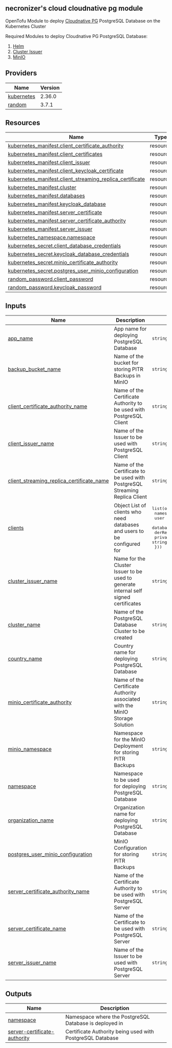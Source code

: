 <!-- BEGIN_TF_DOCS -->
## necronizer's cloud cloudnative pg module

OpenTofu Module to deploy [Cloudnative PG](https://cloudnative-pg.io/) PostgreSQL Database on the Kubernetes Cluster

Required Modules to deploy Cloudnative PG PostgreSQL Database:
1. [Helm](../helm)
2. [Cluster Issuer](../cluster-issuer)
3. [MinIO](../minio)

## Providers

| Name | Version |
|------|---------|
| <a name="provider_kubernetes"></a> [kubernetes](#provider\_kubernetes) | 2.36.0 |
| <a name="provider_random"></a> [random](#provider\_random) | 3.7.1 |

## Resources

| Name | Type |
|------|------|
| [kubernetes_manifest.client_certificate_authority](https://registry.terraform.io/providers/hashicorp/kubernetes/latest/docs/resources/manifest) | resource |
| [kubernetes_manifest.client_certificates](https://registry.terraform.io/providers/hashicorp/kubernetes/latest/docs/resources/manifest) | resource |
| [kubernetes_manifest.client_issuer](https://registry.terraform.io/providers/hashicorp/kubernetes/latest/docs/resources/manifest) | resource |
| [kubernetes_manifest.client_keycloak_certificate](https://registry.terraform.io/providers/hashicorp/kubernetes/latest/docs/resources/manifest) | resource |
| [kubernetes_manifest.client_streaming_replica_certificate](https://registry.terraform.io/providers/hashicorp/kubernetes/latest/docs/resources/manifest) | resource |
| [kubernetes_manifest.cluster](https://registry.terraform.io/providers/hashicorp/kubernetes/latest/docs/resources/manifest) | resource |
| [kubernetes_manifest.databases](https://registry.terraform.io/providers/hashicorp/kubernetes/latest/docs/resources/manifest) | resource |
| [kubernetes_manifest.keycloak_database](https://registry.terraform.io/providers/hashicorp/kubernetes/latest/docs/resources/manifest) | resource |
| [kubernetes_manifest.server_certificate](https://registry.terraform.io/providers/hashicorp/kubernetes/latest/docs/resources/manifest) | resource |
| [kubernetes_manifest.server_certificate_authority](https://registry.terraform.io/providers/hashicorp/kubernetes/latest/docs/resources/manifest) | resource |
| [kubernetes_manifest.server_issuer](https://registry.terraform.io/providers/hashicorp/kubernetes/latest/docs/resources/manifest) | resource |
| [kubernetes_namespace.namespace](https://registry.terraform.io/providers/hashicorp/kubernetes/latest/docs/resources/namespace) | resource |
| [kubernetes_secret.client_database_credentials](https://registry.terraform.io/providers/hashicorp/kubernetes/latest/docs/resources/secret) | resource |
| [kubernetes_secret.keycloak_database_credentials](https://registry.terraform.io/providers/hashicorp/kubernetes/latest/docs/resources/secret) | resource |
| [kubernetes_secret.minio_certificate_authority](https://registry.terraform.io/providers/hashicorp/kubernetes/latest/docs/resources/secret) | resource |
| [kubernetes_secret.postgres_user_minio_configuration](https://registry.terraform.io/providers/hashicorp/kubernetes/latest/docs/resources/secret) | resource |
| [random_password.client_password](https://registry.terraform.io/providers/hashicorp/random/latest/docs/resources/password) | resource |
| [random_password.keycloak_password](https://registry.terraform.io/providers/hashicorp/random/latest/docs/resources/password) | resource |

## Inputs

| Name | Description | Type | Default | Required |
|------|-------------|------|---------|:--------:|
| <a name="input_app_name"></a> [app\_name](#input\_app\_name) | App name for deploying PostgreSQL Database | `string` | `"postgres"` | no |
| <a name="input_backup_bucket_name"></a> [backup\_bucket\_name](#input\_backup\_bucket\_name) | Name of the bucket for storing PITR Backups in MinIO | `string` | n/a | yes |
| <a name="input_client_certificate_authority_name"></a> [client\_certificate\_authority\_name](#input\_client\_certificate\_authority\_name) | Name of the Certificate Authority to be used with PostgreSQL Client | `string` | `"postgresql-client-certificate-authority"` | no |
| <a name="input_client_issuer_name"></a> [client\_issuer\_name](#input\_client\_issuer\_name) | Name of the Issuer to be used with PostgreSQL Client | `string` | `"postgresql-client-issuer"` | no |
| <a name="input_client_streaming_replica_certificate_name"></a> [client\_streaming\_replica\_certificate\_name](#input\_client\_streaming\_replica\_certificate\_name) | Name of the Certificate to be used with PostgreSQL Streaming Replica Client | `string` | `"postgresql-streaming-replica-client-certificate"` | no |
| <a name="input_clients"></a> [clients](#input\_clients) | Object List of clients who need databases and users to be configured for | <pre>list(object({<br/>    namespace          = string<br/>    user               = string<br/>    database           = string<br/>    derRequired        = bool<br/>    privateKeyEncoding = string<br/>  }))</pre> | `[]` | no |
| <a name="input_cluster_issuer_name"></a> [cluster\_issuer\_name](#input\_cluster\_issuer\_name) | Name for the Cluster Issuer to be used to generate internal self signed certificates | `string` | n/a | yes |
| <a name="input_cluster_name"></a> [cluster\_name](#input\_cluster\_name) | Name of the PostgreSQL Database Cluster to be created | `string` | `"postgresql-cluster"` | no |
| <a name="input_country_name"></a> [country\_name](#input\_country\_name) | Country name for deploying PostgreSQL Database | `string` | `"India"` | no |
| <a name="input_minio_certificate_authority"></a> [minio\_certificate\_authority](#input\_minio\_certificate\_authority) | Name of the Certificate Authority associated with the MinIO Storage Solution | `string` | n/a | yes |
| <a name="input_minio_namespace"></a> [minio\_namespace](#input\_minio\_namespace) | Namespace for the MinIO Deployment for storing PITR Backups | `string` | n/a | yes |
| <a name="input_namespace"></a> [namespace](#input\_namespace) | Namespace to be used for deploying PostgreSQL Database | `string` | `"postgres"` | no |
| <a name="input_organization_name"></a> [organization\_name](#input\_organization\_name) | Organization name for deploying PostgreSQL Database | `string` | `"cloud"` | no |
| <a name="input_postgres_user_minio_configuration"></a> [postgres\_user\_minio\_configuration](#input\_postgres\_user\_minio\_configuration) | MinIO Configuration for storing PITR Backups | `string` | n/a | yes |
| <a name="input_server_certificate_authority_name"></a> [server\_certificate\_authority\_name](#input\_server\_certificate\_authority\_name) | Name of the Certificate Authority to be used with PostgreSQL Server | `string` | `"postgresql-server-certificate-authority"` | no |
| <a name="input_server_certificate_name"></a> [server\_certificate\_name](#input\_server\_certificate\_name) | Name of the Certificate to be used with PostgreSQL Server | `string` | `"postgresql-server-certificate"` | no |
| <a name="input_server_issuer_name"></a> [server\_issuer\_name](#input\_server\_issuer\_name) | Name of the Issuer to be used with PostgreSQL Server | `string` | `"postgresql-server-issuer"` | no |

## Outputs

| Name | Description |
|------|-------------|
| <a name="output_namespace"></a> [namespace](#output\_namespace) | Namespace where the PostgreSQL Database is deployed in |
| <a name="output_server-certificate-authority"></a> [server-certificate-authority](#output\_server-certificate-authority) | Certificate Authority being used with PostgreSQL Database |
<!-- END_TF_DOCS -->
